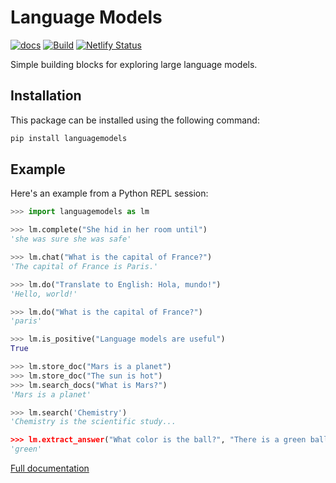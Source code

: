 Language Models
===============

[![docs](https://img.shields.io/badge/docs-online-brightgreen)](https://languagemodels.netlify.app/)
[![Build](https://github.com/jncraton/languagemodels/actions/workflows/build.yml/badge.svg)](https://github.com/jncraton/languagemodels/actions/workflows/build.yml)
[![Netlify Status](https://api.netlify.com/api/v1/badges/722e625a-c6bc-4373-bd88-c017adc58c00/deploy-status)](https://app.netlify.com/sites/languagemodels/deploys)

Simple building blocks for exploring large language models.

Installation
------------

This package can be installed using the following command:

```sh
pip install languagemodels
```

Example
-------

Here's an example from a Python REPL session:

```python
>>> import languagemodels as lm

>>> lm.complete("She hid in her room until")
'she was sure she was safe'

>>> lm.chat("What is the capital of France?")
'The capital of France is Paris.'

>>> lm.do("Translate to English: Hola, mundo!")
'Hello, world!'

>>> lm.do("What is the capital of France?")
'paris'

>>> lm.is_positive("Language models are useful")
True

>>> lm.store_doc("Mars is a planet")
>>> lm.store_doc("The sun is hot")
>>> lm.search_docs("What is Mars?")
'Mars is a planet'

>>> lm.search('Chemistry')
'Chemistry is the scientific study...

>>> lm.extract_answer("What color is the ball?", "There is a green ball and a red box")
'green'
```

[Full documentation](https://languagemodels.netlify.app/)
